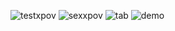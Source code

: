 

![testxpov](https://user-images.githubusercontent.com/26876607/222032467-82196a39-273c-4e94-b92e-c639797f169f.png)
![sexxpov](https://user-images.githubusercontent.com/26876607/222032474-f1d9aad1-0ae2-419e-a8da-a4d6d73d7102.png)
![tab](https://user-images.githubusercontent.com/26876607/222282512-189f4ea2-88dc-4012-91cd-71de06778f81.png)
![demo](https://user-images.githubusercontent.com/26876607/222282530-ebd6d008-c95e-405a-bc6a-ac6a82b19e43.png)
